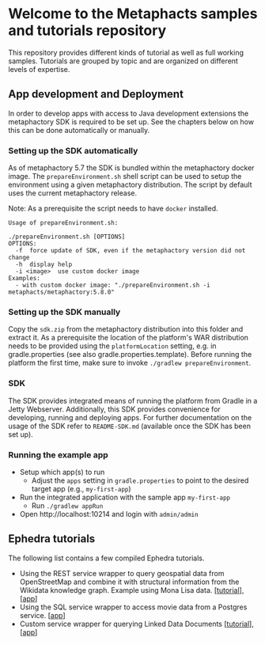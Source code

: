 # Welcome to the Metaphacts samples and tutorials repository

This repository provides different kinds of tutorial as well as full working samples. Tutorials
are grouped by topic and are organized on different levels of expertise.

## App development and Deployment

In order to develop apps with access to Java development extensions the metaphactory SDK is required to be set up.
See the chapters below on how this can be done automatically or manually.

### Setting up the SDK automatically

As of metaphactory 5.7 the SDK is bundled within the metaphactory docker image.
The `prepareEnvironment.sh` shell script can be used to setup the environment using a given metaphactory distribution.
The script by default uses the current metaphactory release.

Note: As a prerequisite the script needs to have `docker` installed.

```
Usage of prepareEnvironment.sh:

./prepareEnvironment.sh [OPTIONS]
OPTIONS:
  -f  force update of SDK, even if the metaphactory version did not change
  -h  display help
  -i <image>  use custom docker image
Examples:
  - with custom docker image: "./prepareEnvironment.sh -i metaphacts/metaphactory:5.8.0"
```

### Setting up the SDK manually

Copy the `sdk.zip` from the metaphactory distribution into this folder and extract it.
As a prerequisite the location of the platform's WAR distribution needs to be provided
using the `platformLocation` setting, e.g. in gradle.properties (see also gradle.properties.template).
Before running the platform the first time, make sure to invoke `./gradlew prepareEnvironment`.

### SDK

The SDK provides integrated means of running the platform from Gradle in a Jetty Webserver.
Additionally, this SDK provides convenience for developing, running and deploying apps.
For further documentation on the usage of the SDK refer to `README-SDK.md` (available once the SDK has been set up).

### Running the example app

- Setup which app(s) to run
  - Adjust the `apps` setting in `gradle.properties` to point to the desired target app (e.g., `my-first-app`)
- Run the integrated application with the sample app `my-first-app`
  - Run `./gradlew appRun`
- Open http://localhost:10214 and login with `admin/admin`

## Ephedra tutorials

The following list contains a few compiled Ephedra tutorials.

- Using the REST service wrapper to query geospatial data from OpenStreetMap and combine it with structural information from the Wikidata knowledge graph. Example using Mona Lisa data. [[tutorial](tutorials/monalisa/monalisa.md)], [[app](ephedra-mona-lisa/)]
- Using the SQL service wrapper to access movie data from a Postgres service. [[app](ephedra-sql-dvdrental/)]
- Custom service wrapper for querying Linked Data Documents [[tutorial](tutorials/dblp/dblp.md)], [[app](ephedra-custom-linkedDataDocuments/)]
